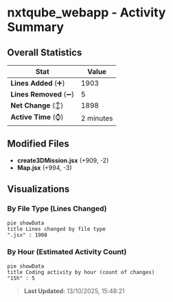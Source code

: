 # nxtqube_webapp - Activity Summary 

## Overall Statistics

| Stat                   | Value                                                             |
| ---------------------- | ----------------------------------------------------------------- |
| **Lines Added** (➕)   | 1903                                          |
| **Lines Removed** (➖) | 5                                        |
| **Net Change** (↕)    | 1898                |
| **Active Time** (⌚)   | 2 minutes |


## Modified Files
- **create3DMission.jsx** (+909, -2)
- **Map.jsx** (+994, -3)

## Visualizations

### By File Type (Lines Changed)

```mermaid
pie showData
title Lines changed by file type
".jsx" : 1908
```

### By Hour (Estimated Activity Count)

```mermaid
pie showData
title Coding activity by hour (count of changes)
"15h" : 5
```


> **Last Updated:** 13/10/2025, 15:48:21